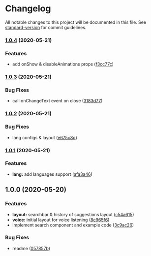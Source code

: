 # Changelog

All notable changes to this project will be documented in this file. See [standard-version](https://github.com/conventional-changelog/standard-version) for commit guidelines.

### [1.0.4](https://github.com/zettabrasil/react-native-searchbar/compare/v1.0.3...v1.0.4) (2020-05-21)


### Features

* add onShow & disableAnimations props ([f3cc77c](https://github.com/zettabrasil/react-native-searchbar/commit/f3cc77c2c8a397a195b5b3fe2904271ce0d0705b))

### [1.0.3](https://github.com/zettabrasil/react-native-searchbar/compare/v1.0.2...v1.0.3) (2020-05-21)


### Bug Fixes

* call onChangeText event on close ([3183d77](https://github.com/zettabrasil/react-native-searchbar/commit/3183d77b42421dbfc4dad554357be85b336a2170))

### [1.0.2](https://github.com/zettabrasil/react-native-searchbar/compare/v1.0.1...v1.0.2) (2020-05-21)


### Bug Fixes

* lang configs & layout ([e675c8d](https://github.com/zettabrasil/react-native-searchbar/commit/e675c8d65d30231c3e5371da1a1ae4528067e56f))

### [1.0.1](https://github.com/zettabrasil/react-native-searchbar/compare/v1.0.0...v1.0.1) (2020-05-21)


### Features

* **lang:** add languages support ([afa3a46](https://github.com/zettabrasil/react-native-searchbar/commit/afa3a4611e7e6608b6bd8fe0b9be1affe8d3556f))

## 1.0.0 (2020-05-20)


### Features

* **layout:** searchbar & history of suggestions layout ([c54a615](https://github.com/zettabrasil/react-native-searchbar/commit/c54a615a70eddba995243047d6deefea95ece790))
* **voice:** initial layout for voice listening ([8c965f6](https://github.com/zettabrasil/react-native-searchbar/commit/8c965f6b6c110cc21fa31484b902d7f249712008))
* implement search component and example code ([3c9ac26](https://github.com/zettabrasil/react-native-searchbar/commit/3c9ac26e36a04a679ed93fbbe4c089cc5c923d39))


### Bug Fixes

* readme ([057857b](https://github.com/zettabrasil/react-native-searchbar/commit/057857b5e50fc3c1d0f3b455e841bd2c4a856b2e))
